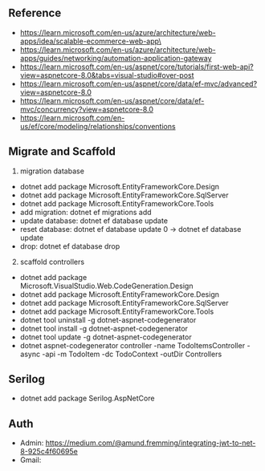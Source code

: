 ## Reference
- https://learn.microsoft.com/en-us/azure/architecture/web-apps/idea/scalable-ecommerce-web-app\
- https://learn.microsoft.com/en-us/azure/architecture/web-apps/guides/networking/automation-application-gateway
- https://learn.microsoft.com/en-us/aspnet/core/tutorials/first-web-api?view=aspnetcore-8.0&tabs=visual-studio#over-post
- https://learn.microsoft.com/en-us/aspnet/core/data/ef-mvc/advanced?view=aspnetcore-8.0
- https://learn.microsoft.com/en-us/aspnet/core/data/ef-mvc/concurrency?view=aspnetcore-8.0
- https://learn.microsoft.com/en-us/ef/core/modeling/relationships/conventions

## Migrate and Scaffold
1. migration database
- dotnet add package Microsoft.EntityFrameworkCore.Design 
- dotnet add package Microsoft.EntityFrameworkCore.SqlServer
- dotnet add package Microsoft.EntityFrameworkCore.Tools
- add migration: dotnet ef migrations add <versionName> 
- update database: dotnet ef database update
- reset database: dotnet ef database update 0  -> dotnet ef database update
- drop: dotnet ef database drop

2. scaffold controllers
- dotnet add package Microsoft.VisualStudio.Web.CodeGeneration.Design
- dotnet add package Microsoft.EntityFrameworkCore.Design 
- dotnet add package Microsoft.EntityFrameworkCore.SqlServer 
- dotnet add package Microsoft.EntityFrameworkCore.Tools
- dotnet tool uninstall -g dotnet-aspnet-codegenerator
- dotnet tool install -g dotnet-aspnet-codegenerator
- dotnet tool update -g dotnet-aspnet-codegenerator
- dotnet aspnet-codegenerator controller -name TodoItemsController -async -api -m TodoItem -dc TodoContext -outDir Controllers

## Serilog
- dotnet add package Serilog.AspNetCore


## Auth
- Admin: https://medium.com/@amund.fremming/integrating-jwt-to-net-8-925c4f60695e
- Gmail: